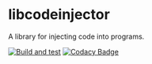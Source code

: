 # libcodeinjector

A library for injecting code into programs.

[![Build and test](https://github.com/OMGtechy/libcodeinjector/actions/workflows/main.yml/badge.svg)](https://github.com/OMGtechy/libcodeinjector/actions/workflows/main.yml)
[![Codacy Badge](https://app.codacy.com/project/badge/Grade/180c264e635a40caa58624d275f125a8)](https://www.codacy.com/gh/OMGtechy/libcodeinjector/dashboard?utm_source=github.com&amp;utm_medium=referral&amp;utm_content=OMGtechy/libcodeinjector&amp;utm_campaign=Badge_Grade)
